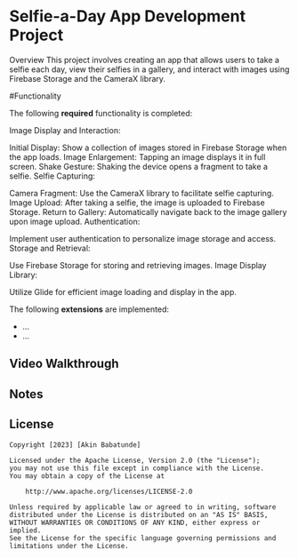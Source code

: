 # Selfie-a-Day App Development Project

Overview
This project involves creating an app that allows users to take a selfie each day, view their selfies in a gallery, and interact with images using Firebase Storage and the CameraX library.

#Functionality

The following **required** functionality is completed:

Image Display and Interaction:

Initial Display: Show a collection of images stored in Firebase Storage when the app loads.
Image Enlargement: Tapping an image displays it in full screen.
Shake Gesture: Shaking the device opens a fragment to take a selfie.
Selfie Capturing:

Camera Fragment: Use the CameraX library to facilitate selfie capturing.
Image Upload: After taking a selfie, the image is uploaded to Firebase Storage.
Return to Gallery: Automatically navigate back to the image gallery upon image upload.
Authentication:

Implement user authentication to personalize image storage and access.
Storage and Retrieval:

Use Firebase Storage for storing and retrieving images.
Image Display Library:

Utilize Glide for efficient image loading and display in the app.


The following **extensions** are implemented:

* ...
* ...

## Video Walkthrough



## Notes

## License

    Copyright [2023] [Akin Babatunde]

    Licensed under the Apache License, Version 2.0 (the "License");
    you may not use this file except in compliance with the License.
    You may obtain a copy of the License at

        http://www.apache.org/licenses/LICENSE-2.0

    Unless required by applicable law or agreed to in writing, software
    distributed under the License is distributed on an "AS IS" BASIS,
    WITHOUT WARRANTIES OR CONDITIONS OF ANY KIND, either express or implied.
    See the License for the specific language governing permissions and
    limitations under the License.
